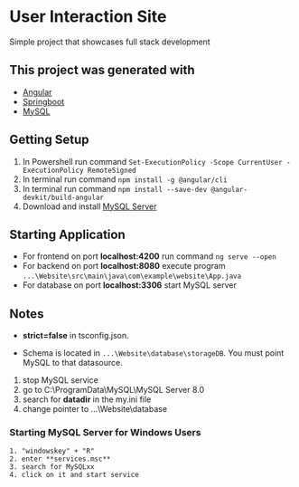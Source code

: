 # User Interaction Site

Simple project that showcases full stack development 

## This project was generated with
- [Angular](https://angular.io/)
- [Springboot](https://start.spring.io/)
- [MySQL](https://dev.mysql.com/downloads/)
 
 
## Getting Setup 
1. In Powershell run command `Set-ExecutionPolicy -Scope CurrentUser -ExecutionPolicy RemoteSigned`  
3. In terminal run command  `npm install -g @angular/cli` 
4. In terminal run command `npm install --save-dev @angular-devkit/build-angular` 
5. Download and install [MySQL Server](https://dev.mysql.com/downloads/) 


## Starting Application
- For frontend on port **localhost:4200**  run command `ng serve --open`
- For backend on port **localhost:8080**   execute program `...\Website\src\main\java\com\example\website\App.java`
- For database on port **localhost:3306**  start MySQL server


 ## Notes
 - **strict=false** in tsconfig.json.
 
 - Schema is located in `...\Website\database\storageDB`.
  You must point MySQL to that datasource.
 
 1. stop MySQL service
 2. go to C:\ProgramData\MySQL\MySQL Server 8.0
 3. search for **datadir** in the my.ini file
 4. change pointer to ...\Website\database




### Starting MySQL Server for Windows Users
    1. "windowskey" + "R" 
    2. enter **services.msc**
    3. search for MySQLxx
    4. click on it and start service 

 
